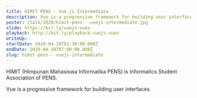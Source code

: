 ```yaml
---
title: HIMIT PENS - Vue.js Intermediate
description: Vue is a progressive framework for building user interfaces.
poster: /talk/2020/himit-pens---vuejs-intermediate.jpg
slide: https://bit.ly/vuejs-vuex
playback: http://bit.ly/playback-vuejs-vuex
writeUp: 
startDate: 2020-04-10T01:30:00.000Z
endDate: 2020-04-10T07:00:00.000Z
slug: himit-pens---vuejs-intermediate
---
```


HIMIT (Himpunan Mahasiswa Informatika PENS) is Informatics Student Association of PENS.

Vue is a progressive framework for building user interfaces.
